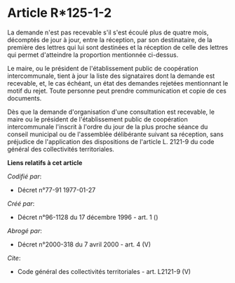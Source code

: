 # Article R*125-1-2

La demande n'est pas recevable s'il s'est écoulé plus de quatre mois, décomptés de jour à jour, entre la réception, par son
destinataire, de la première des lettres qui lui sont destinées et la réception de celle des lettres qui permet d'atteindre
la proportion mentionnée ci-dessus.

Le maire, ou le président de l'établissement public de coopération intercommunale, tient à jour la liste des signataires dont
la demande est recevable, et, le cas échéant, un état des demandes rejetées mentionnant le motif du rejet. Toute personne
peut prendre communication et copie de ces documents.

Dès que la demande d'organisation d'une consultation est recevable, le maire ou le président de l'établissement public de
coopération intercommunale l'inscrit à l'ordre du jour de la plus proche séance du conseil municipal ou de l'assemblée
délibérante suivant sa réception, sans préjudice de l'application des dispositions de l'article L. 2121-9 du code général des
collectivités territoriales.

**Liens relatifs à cet article**

_Codifié par_:

  - Décret n°77-91 1977-01-27

_Créé par_:

  - Décret n°96-1128 du 17 décembre 1996 - art. 1 ()

_Abrogé par_:

  - Décret n°2000-318 du 7 avril 2000 - art. 4 (V)

_Cite_:

  - Code général des collectivités territoriales - art. L2121-9 (V)
